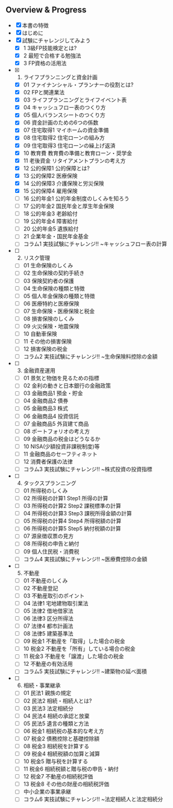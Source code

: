 ## Overview & Progress

- [x] 本書の特徴
- [x] はじめに
- [x] 試験にチャレンジしてみよう
  - [x] 1 3級FP技能検定とは?
  - [x] 2 最短で合格する勉強法
  - [x] 3 FP資格の活用法
- [x] 1. ライフプランニングと資金計画
  - [x] 01 ファイナンシャル・プランナーの役割とは?
  - [x] 02 FPと関連業法
  - [x] 03 ライフプランニングとライフイベント表
  - [x] 04 キャッシュフロー表のつくり方
  - [x] 05 個人バランスシートのつくり方
  - [x] 06 資金計画のための6つの係数
  - [x] 07 住宅取得1 マイホームの資金準備
  - [x] 08 住宅取得2 住宅ローンの組み方
  - [x] 09 住宅取得3 住宅ローンの繰上げ返済
  - [x] 10 教育費 教育費の準備と教育ローン・奨学金
  - [x] 11 老後資金 リタイアメントプランの考え方
  - [x] 12 公的保障1 公的保障とは?
  - [x] 13 公的保障2 医療保険
  - [x] 14 公的保障3 介護保険と労災保険
  - [x] 15 公的保障4 雇用保険
  - [ ] 16 公的年金1 公的年金制度のしくみを知ろう
  - [ ] 17 公的年金2 国民年金と厚生年金保険
  - [ ] 18 公的年金3 老齢給付
  - [ ] 19 公的年金4 障害給付
  - [ ] 20 公的年金5 遺族給付
  - [ ] 21 企業年金・国民年金基金
  - [ ] コラム1 実技試験にチャレンジ!! ~キャッシュフロー表の計算
- [ ] 2. リスク管理
  - [ ] 01 生命保険のしくみ
  - [ ] 02 生命保険の契約手続き
  - [ ] 03 保険契約者の保護
  - [ ] 04 生命保険の種類と特徴
  - [ ] 05 個人年金保険の種類と特徴
  - [ ] 06 医療特約と医療保険
  - [ ] 07 生命保険・医療保険と税金
  - [ ] 08 損害保険のしくみ
  - [ ] 09 火災保険・地震保険
  - [ ] 10 自動車保険
  - [ ] 11 その他の損害保険
  - [ ] 12 損害保険の税金
  - [ ] コラム2 実技試験にチャレンジ!! ~生命保険料控除の金額
- [ ] 3. 金融資産運用
  - [ ] 01 景気と物価を見るための指標
  - [ ] 02 金利の動きと日本銀行の金融政策
  - [ ] 03 金融商品1 預金・貯金
  - [ ] 04 金融商品2 債券
  - [ ] 05 金融商品3 株式
  - [ ] 06 金融商品4 投資信託
  - [ ] 07 金融商品5 外貨建て商品
  - [ ] 08 ポートフォリオの考え方
  - [ ] 09 金融商品の税金はどうなるか
  - [ ] 10 NISA(少額投資非課税制度)等
  - [ ] 11 金融商品のセーフティネット
  - [ ] 12 消費者保護の法律
  - [ ] コラム3 実技試験にチャレンジ!! ~株式投資の投資指標
- [ ] 4. タックスプランニング
  - [ ] 01 所得税のしくみ
  - [ ] 02 所得税の計算1 Step1 所得の計算
  - [ ] 03 所得税の計算2 Step2 課税標準の計算
  - [ ] 04 所得税の計算3 Step3 課税所得金額の計算
  - [ ] 05 所得税の計算4 Step4 所得税額の計算
  - [ ] 06 所得税の計算5 Step5 納付税額の計算
  - [ ] 07 源泉徴収票の見方
  - [ ] 08 所得税の申告と納付
  - [ ] 09 個人住民税・消費税
  - [ ] コラム4 実技試験にチャレンジ!! ~医療費控除の金額
- [ ] 5. 不動産
  - [ ] 01 不動産のしくみ
  - [ ] 02 不動産登記
  - [ ] 03 不動産取引のポイント
  - [ ] 04 法律1 宅地建物取引業法
  - [ ] 05 法律2 借地借家法
  - [ ] 06 法律3 区分所得法
  - [ ] 07 法律4 都市計画法
  - [ ] 08 法律5 建築基準法
  - [ ] 09 税金1 不動産を「取得」した場合の税金
  - [ ] 10 税金2 不動産を「所有」している場合の税金
  - [ ] 11 税金3 不動産を「譲渡」した場合の税金
  - [ ] 12 不動産の有効活用
  - [ ] コラム5 実技試験にチャレンジ!! ~建築物の延べ面積
- [ ] 6. 相続・事業継承
  - [ ] 01 民法1 親族の規定
  - [ ] 02 民法2 相続・相続人とは?
  - [ ] 03 民法3 法定相続分
  - [ ] 04 民法4 相続の承認と放棄
  - [ ] 05 民法5 遺言の種類と方法
  - [ ] 06 税金1 相続税の基本的な考え方
  - [ ] 07 税金2 債務控除と基礎控除額
  - [ ] 08 税金3 相続税を計算する
  - [ ] 09 税金4 相続税額の加算と減算
  - [ ] 10 税金5 贈与税を計算する
  - [ ] 11 税金6 相続税額と贈与税の申告・納付
  - [ ] 12 税金7 不動産の相続税評価
  - [ ] 13 税金8 その他の財産の相続税評価
  - [ ] 中小企業の事業承継
  - [ ] コラム6 実技試験にチャレンジ!! ~法定相続人と法定相続分
